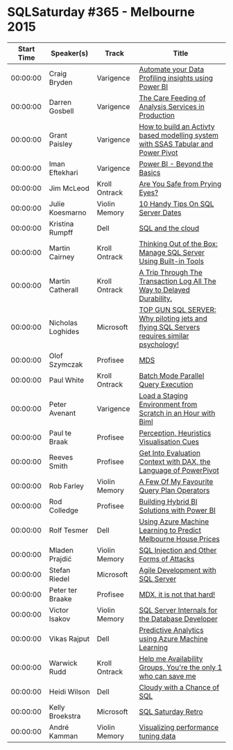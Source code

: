 # SQLSaturday #365 - Melbourne 2015
Start Time|Speaker(s)|Track|Title
---|---|---|---
00:00:00|Craig Bryden|Varigence|[Automate your Data Profiling insights using Power BI](11992.md)
00:00:00|Darren Gosbell|Varigence|[The Care  Feeding of Analysis Services in Production](13242.md)
00:00:00|Grant Paisley|Varigence|[How to build an Activty based modelling system with SSAS Tabular and Power Pivot](14726.md)
00:00:00|Iman Eftekhari|Varigence|[Power BI - Beyond the Basics](15144.md)
00:00:00|Jim McLeod|Kroll Ontrack|[Are You Safe from Prying Eyes?](16829.md)
00:00:00|Julie Koesmarno|Violin Memory|[10 Handy Tips On SQL Server Dates](16921.md)
00:00:00|Kristina Rumpff|Dell|[SQL and the cloud](18845.md)
00:00:00|Martin Cairney|Kroll Ontrack|[Thinking Out of the Box: Manage SQL Server Using Built-in Tools](19737.md)
00:00:00|Martin Catherall|Kroll Ontrack|[A Trip Through The Transaction Log All The Way to Delayed Durability.](19772.md)
00:00:00|Nicholas Loghides|Microsoft|[TOP GUN SQL SERVER: Why piloting jets and flying SQL Servers requires similar psychology!](21472.md)
00:00:00|Olof Szymczak|Profisee|[MDS](21582.md)
00:00:00|Paul White|Kroll Ontrack|[Batch Mode Parallel Query Execution](21897.md)
00:00:00|Peter Avenant|Varigence|[Load a Staging Environment from Scratch in an Hour with Biml](21942.md)
00:00:00|Paul te Braak|Profisee|[Perception, Heuristics  Visualisation Cues](22384.md)
00:00:00|Reeves Smith|Profisee|[Get Into Evaluation Context with DAX, the Language of PowerPivot](22798.md)
00:00:00|Rob Farley|Violin Memory|[A Few Of My Favourite Query Plan Operators](23229.md)
00:00:00|Rod Colledge|Profisee|[Building Hybrid BI Solutions with Power BI](23378.md)
00:00:00|Rolf Tesmer|Dell|[Using Azure Machine Learning to Predict Melbourne House Prices](23427.md)
00:00:00|Mladen Prajdić|Violin Memory|[SQL Injection and Other Forms of Attacks](24803.md)
00:00:00|Stefan Riedel|Microsoft|[Agile Development with SQL Server](25249.md)
00:00:00|Peter ter Braake|Profisee|[MDX, it is not that hard!](27085.md)
00:00:00|Victor Isakov|Violin Memory|[SQL Server Internals for the Database Developer](27424.md)
00:00:00|Vikas Rajput|Dell|[Predictive Analytics using Azure Machine Learning ](27446.md)
00:00:00|Warwick Rudd|Kroll Ontrack|[Help me Availability Groups, You're the only 1 who can save me](27669.md)
00:00:00|Heidi Wilson|Dell|[Cloudy with a Chance of SQL](34653.md)
00:00:00|Kelly Broekstra|Microsoft|[SQL Saturday Retro](34709.md)
00:00:00|André Kamman|Violin Memory|[Visualizing performance tuning data](9465.md)
